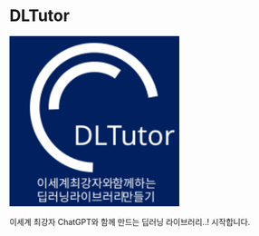 # DLTutor

<img src="./logo/dltutor_logo.svg" width="300" height="300">

이세계 최강자 ChatGPT와 함께 만드는 딥러닝 라이브러리..! 시작합니다.